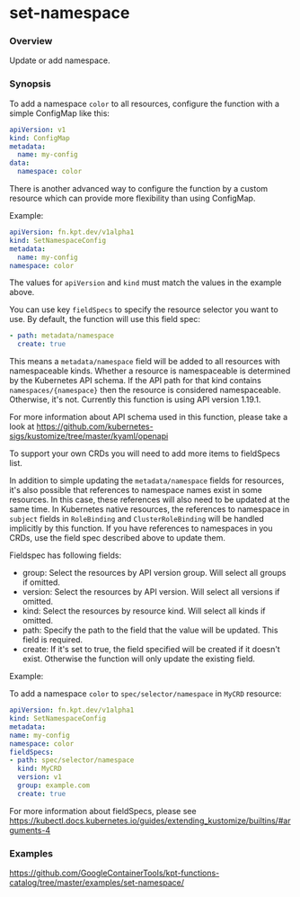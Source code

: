 # set-namespace

### Overview

<!--mdtogo:Short-->

Update or add namespace.

<!--mdtogo-->

### Synopsis

<!--mdtogo:Long-->

To add a namespace `color` to all resources, configure the function with a
simple ConfigMap like this:

```yaml
apiVersion: v1
kind: ConfigMap
metadata:
  name: my-config
data:
  namespace: color
```

There is another advanced way to configure the function by a custom resource
which can provide more flexibility than using ConfigMap.

Example:

```yaml
apiVersion: fn.kpt.dev/v1alpha1
kind: SetNamespaceConfig
metadata:
  name: my-config
namespace: color
```

The values for `apiVersion` and `kind` must match the values in the example
above.

You can use key `fieldSpecs` to specify the resource selector you
want to use. By default, the function will use this field spec:

```yaml
- path: metadata/namespace
  create: true
```

This means a `metadata/namespace` field will be added to all resources with
namespaceable kinds. Whether a resource is namespaceable is determined by the
Kubernetes API schema. If the API path for that kind contains
`namespaces/{namespace}` then the resource is considered namespaceable.
Otherwise, it's not. Currently this function is using API version 1.19.1.

For more information about API schema used in this function, please take a look at
https://github.com/kubernetes-sigs/kustomize/tree/master/kyaml/openapi

To support your own CRDs you will need to add more items to fieldSpecs list.

In addition to simple updating the `metadata/namespace` fields for resources,
it's also possible that references to namespace names exist in some resources.
In this case, these references will also need to be updated at the same time. In
Kubernetes native resources, the references to namespace in `subject` fields in
`RoleBinding` and `ClusterRoleBinding` will be handled implicitly by this
function. If you have references to namespaces in you CRDs, use the field spec
described above to update them.

Fieldspec has following fields:

- group: Select the resources by API version group. Will select all groups
  if omitted.
- version: Select the resources by API version. Will select all versions
  if omitted.
- kind: Select the resources by resource kind. Will select all kinds
  if omitted.
- path: Specify the path to the field that the value will be updated. This field
  is required.
- create: If it's set to true, the field specified will be created if it doesn't
  exist. Otherwise the function will only update the existing field.

Example:

To add a namespace `color` to `spec/selector/namespace` in `MyCRD` resource:

```yaml
apiVersion: fn.kpt.dev/v1alpha1
kind: SetNamespaceConfig
metadata:
name: my-config
namespace: color
fieldSpecs:
- path: spec/selector/namespace
  kind: MyCRD
  version: v1
  group: example.com
  create: true
```

For more information about fieldSpecs, please see
https://kubectl.docs.kubernetes.io/guides/extending_kustomize/builtins/#arguments-4

<!--mdtogo-->

### Examples

<!-- TODO: update the following link to web page -->

<!--mdtogo:Examples-->

https://github.com/GoogleContainerTools/kpt-functions-catalog/tree/master/examples/set-namespace/

<!--mdtogo-->
